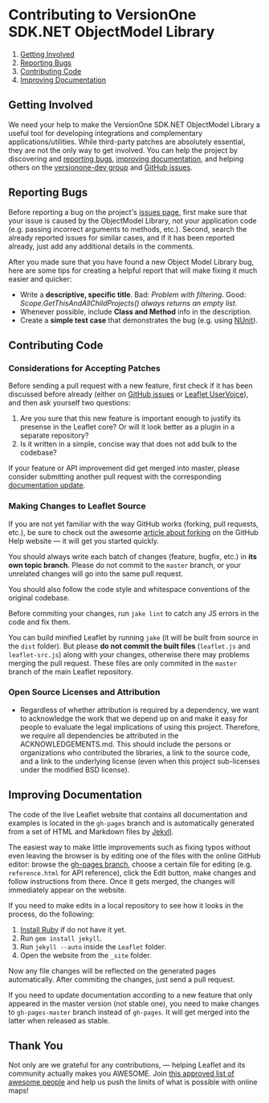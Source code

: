 # Contributing to VersionOne SDK.NET ObjectModel Library

 1. [Getting Involved](#getting-involved)
 2. [Reporting Bugs](#reporting-bugs)
 3. [Contributing Code](#contributing-code)
 4. [Improving Documentation](#improving-documentation)

## Getting Involved

We need your help to make the VersionOne SDK.NET ObjectModel Library a useful tool for developing integrations and complementary applications/utilities. While third-party patches are absolutely essential, they are not the only way to get involved. You can help the project by discovering and [reporting bugs](#reporting-bugs), [improving documentation](#improving-documentation), and helping others on the [versionone-dev group](http://groups.google.com/group/versionone-dev/) and [GitHub issues](https://github.com/versionone/VersionOne.SDK.NET.ObjectModel/issues).

## Reporting Bugs

Before reporting a bug on the project's [issues page](https://github.com/versionone/VersionOne.SDK.NET.ObjectModel/issues), first make sure that your issue is caused by the ObjectModel Library, not your application code (e.g. passing incorrect arguments to methods, etc.). Second, search the already reported issues for similar cases, and if it has been reported already, just add any additional details in the comments.

After you made sure that you have found a new Object Model Library bug, here are some tips for creating a helpful report that will make fixing it much easier and quicker:

 * Write a **descriptive, specific title**. Bad: *Problem with filtering*. Good: *Scope.GetThisAndAllChildProjects() always returns an empty list*.
 * Whenever possible, include **Class and Method** info in the description.
 * Create a **simple test case** that demonstrates the bug (e.g. using [NUnit](http://www.nunit.org/)).
 
## Contributing Code

### Considerations for Accepting Patches

Before sending a pull request with a new feature, first check if it has been discussed before already (either on [GitHub issues](https://github.com/CloudMade/Leaflet/issues) or [Leaflet UserVoice](http://leaflet.uservoice.com/)), and then ask yourself two questions:

 1. Are you sure that this new feature is important enough to justify its presense in the Leaflet core? Or will it look better as a plugin in a separate repository?
 2. Is it written in a simple, concise way that does not add bulk to the codebase?

If your feature or API improvement did get merged into master, please consider submitting another pull request with the corresponding [documentation update](#improving-documentation).

### Making Changes to Leaflet Source

If you are not yet familiar with the way GitHub works (forking, pull requests, etc.), be sure to check out the awesome [article about forking](https://help.github.com/articles/fork-a-repo) on the GitHub Help website &mdash; it will get you started quickly.

You should always write each batch of changes (feature, bugfix, etc.) in **its own topic branch**. Please do not commit to the `master` branch, or your unrelated changes will go into the same pull request.

You should also follow the code style and whitespace conventions of the original codebase.

Before commiting your changes, run `jake lint` to catch any JS errors in the code and fix them.

You can build minified Leaflet by running `jake` (it will be built from source in the `dist` folder). But please **do not commit the built files** (`leaflet.js` and `leaflet-src.js`) along with your changes, otherwise there may problems merging the pull request. These files are only commited in the `master` branch of the main Leaflet repository.

### Open Source Licenses and Attribution
* Regardless of whether attribution is required by a dependency, we want to acknowledge the work that we depend up on and make it easy for people to evaluate the legal implications of using this project. Therefore, we require all dependencies be attributed in the ACKNOWLEDGEMENTS.md. This should include the persons or organizations who contributed the libraries, a link to the source code, and a link to the underlying license (even when this project sub-licenses under the modified BSD license).

## Improving Documentation

The code of the live Leaflet website that contains all documentation and examples is located in the `gh-pages` branch and is automatically generated from a set of HTML and Markdown files by [Jekyll](https://github.com/mojombo/jekyll).

The easiest way to make little improvements such as fixing typos without even leaving the browser is by editing one of the files with the online GitHub editor: browse the [gh-pages branch](https://github.com/CloudMade/Leaflet/tree/gh-pages), choose a certain file for editing (e.g. `reference.html` for API reference), click the Edit button, make changes and follow instructions from there. Once it gets merged, the changes will immediately appear on the website.

If you need to make edits in a local repository to see how it looks in the process, do the following:

 1. [Install Ruby](http://www.ruby-lang.org/en/) if do not have it yet.
 2. Run `gem install jekyll`.
 3. Run `jekyll --auto` inside the `Leaflet` folder.
 4. Open the website from the `_site` folder.

Now any file changes will be reflected on the generated pages automatically. After commiting the changes, just send a pull request.

If you need to update documentation according to a new feature that only appeared in the master version (not stable one), you need to make changes to `gh-pages-master` branch instead of `gh-pages`. It will get merged into the latter when released as stable.

## Thank You

Not only are we grateful for any contributions, &mdash; helping Leaflet and its community actually makes you AWESOME. Join [this approved list of awesome people](https://github.com/CloudMade/Leaflet/graphs/contributors) and help us push the limits of what is possible with online maps!
